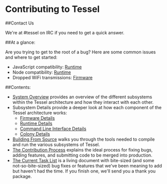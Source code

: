 Contributing to Tessel
==================

##Contact Us

We're at #tessel on IRC if you need to get a quick answer.

##At a glance:

Are you trying to get to the root of a bug? Here are some common issues and where to get started:

- JavaScript compatibility: [Runtime](./runtime-details.md#javascript-compatibility)
- Node compatibility: [Runtime](./runtime-details.md#nodejs-compatibility)
- Dropped WiFi transmissions: [Firmware](./firmware-details.md#cc3k-wi-fi-chip)


##Contents:

- [System Overview](./system-overview.md) provides an overview of the different subsystems within the Tessel architecture and how they interact with each other.
- Subsystem Details provide a deeper look at how each component of the Tessel architecture works:
  - [Firmware Details](./firmware-details.md)
  - [Runtime Details](./runtime-details.md)
  - [Command Line Interface Details](./cli-details.md)
  - [Colony Details](./colony-details.md)
- [Building From Source](./build-from-source.md) walks you through the tools needed to compile and run the various subsystems of Tessel.
- [The Contribution Process](./contribution-process.md) explains the ideal process for fixing bugs, adding features, and submitting code to be merged into production.
- [The Current Task List](./task-list.md) is a living document with bite-sized (and some not-so-bite-sized) bug fixes or features that we've been meaning to add but haven't had the time. If you finish one, we'll send you a thank you package.

